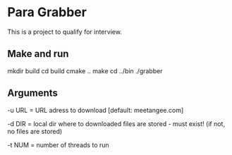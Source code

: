 # Para Grabber

This is a project to qualify for interview.

## Make and run
mkdir build
cd build
cmake ..
make
cd ../bin
./grabber

## Arguments
-u URL = URL adress to download [default: meetangee.com]

-d DIR = local dir where to downloaded files are stored
	 - must exist! (if not, no files are stored)

-t NUM = number of threads to run
